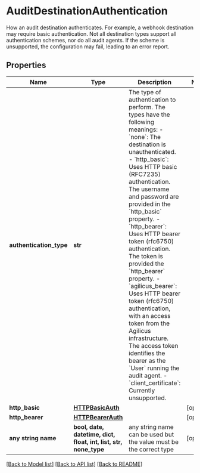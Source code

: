 # AuditDestinationAuthentication

How an audit destination authenticates. For example, a webhook destination may require basic authentication. Not all destination types support all authentication schemes, nor do all audit agents. If the scheme is unsupported, the configuration may fail, leading to an error report. 

## Properties
Name | Type | Description | Notes
------------ | ------------- | ------------- | -------------
**authentication_type** | **str** | The type of authentication to perform. The types have the following meanings:   - &#x60;none&#x60;: The destination is unauthenticated.   - &#x60;http_basic&#x60;: Uses HTTP basic (RFC7235) authentication. The username and password are provided in     the &#x60;http_basic&#x60; property.   - &#x60;http_bearer&#x60;: Uses HTTP bearer token (rfc6750) authentication. The token is provided      the &#x60;http_bearer&#x60; property.   - &#x60;agilicus_bearer&#x60;: Uses HTTP bearer token (rfc6750) authentication, with an access token from the     Agilicus infrastructure. The access token identifies the bearer as the &#x60;User&#x60; running the audit agent.   - &#x60;client_certificate&#x60;: Currently unsupported.  | 
**http_basic** | [**HTTPBasicAuth**](HTTPBasicAuth.md) |  | [optional] 
**http_bearer** | [**HTTPBearerAuth**](HTTPBearerAuth.md) |  | [optional] 
**any string name** | **bool, date, datetime, dict, float, int, list, str, none_type** | any string name can be used but the value must be the correct type | [optional]

[[Back to Model list]](../README.md#documentation-for-models) [[Back to API list]](../README.md#documentation-for-api-endpoints) [[Back to README]](../README.md)


